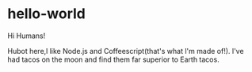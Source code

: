# hello-world

Hi Humans!

Hubot here,l like Node.js and Coffeescript(that's what l'm made of!).
l've had tacos on the moon and find them far superior to Earth tacos.
